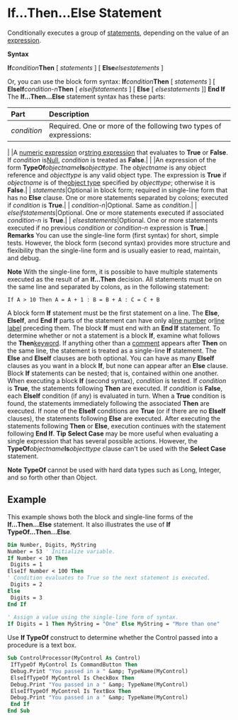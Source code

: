 
# If...Then...Else Statement

Conditionally executes a group of [statements](b8bdf64f-5920-1ae9-16d0-b26d09524a30.md), depending on the value of an [expression](b8bdf64f-5920-1ae9-16d0-b26d09524a30.md).

 **Syntax**

 **If**_condition_**Then** [ _statements_ ] [ **Else**_elsestatements_ ]

Or, you can use the block form syntax:
 **If**_condition_**Then**
[ _statements_ ]
[ **ElseIf**_condition-n_**Then**
[ _elseifstatements_ ]
[ **Else**
[ _elsestatements_ ]]
 **End If**
The  **If...Then...Else** statement syntax has these parts:


|**Part**|**Description**|
|:-----|:-----|
| _condition_|Required. One or more of the following two types of expressions:|
|
|A [numeric expression](b8bdf64f-5920-1ae9-16d0-b26d09524a30.md) or[string expression](b8bdf64f-5920-1ae9-16d0-b26d09524a30.md) that evaluates to **True** or **False**. If _condition_ is[Null](b8bdf64f-5920-1ae9-16d0-b26d09524a30.md),  _condition_ is treated as **False**.|
|
|An expression of the form  **TypeOf**_objectname_**Is**_objecttype_. The _objectname_ is any object reference and _objecttype_ is any valid object type. The expression is **True** if _objectname_ is of the[object type](b8bdf64f-5920-1ae9-16d0-b26d09524a30.md) specified by _objecttype_; otherwise it is **False**.|
| _statements_|Optional in block form; required in single-line form that has no  **Else** clause. One or more statements separated by colons; executed if _condition_ is **True**.|
| _condition-n_|Optional. Same as  _condition_.|
| _elseifstatements_|Optional. One or more statements executed if associated  _condition-n_ is **True**.|
| _elsestatements_|Optional. One or more statements executed if no previous  _condition_ or _condition-n_ expression is **True**.|
 **Remarks**
You can use the single-line form (first syntax) for short, simple tests. However, the block form (second syntax) provides more structure and flexibility than the single-line form and is usually easier to read, maintain, and debug.

 **Note**  With the single-line form, it is possible to have multiple statements executed as the result of an  **If...Then** decision. All statements must be on the same line and separated by colons, as in the following statement:




```
If A > 10 Then A = A + 1 : B = B + A : C = C + B 

```

A block form  **If** statement must be the first statement on a line. The **Else**, **ElseIf**, and **End If** parts of the statement can have only a[line number](b8bdf64f-5920-1ae9-16d0-b26d09524a30.md) or[line label](b8bdf64f-5920-1ae9-16d0-b26d09524a30.md) preceding them. The block **If** must end with an **End If** statement.
To determine whether or not a statement is a block  **If**, examine what follows the **Then**[keyword](b8bdf64f-5920-1ae9-16d0-b26d09524a30.md). If anything other than a [comment](b8bdf64f-5920-1ae9-16d0-b26d09524a30.md) appears after **Then** on the same line, the statement is treated as a single-line **If** statement.
The  **Else** and **ElseIf** clauses are both optional. You can have as many **ElseIf** clauses as you want in a block **If**, but none can appear after an **Else** clause. Block **If** statements can be nested; that is, contained within one another.
When executing a block  **If** (second syntax), _condition_ is tested. If _condition_ is **True**, the statements following **Then** are executed. If _condition_ is **False**, each **ElseIf** condition (if any) is evaluated in turn. When a **True** condition is found, the statements immediately following the associated **Then** are executed. If none of the **ElseIf** conditions are **True** (or if there are no **ElseIf** clauses), the statements following **Else** are executed. After executing the statements following **Then** or **Else**, execution continues with the statement following **End If**.
 **Tip** **Select Case** may be more useful when evaluating a single expression that has several possible actions. However, the **TypeOf**_objectname_**Is**_objecttype_ clause can't be used with the **Select Case** statement.

 **Note**   **TypeOf** cannot be used with hard data types such as Long, Integer, and so forth other than Object.


## Example

This example shows both the block and single-line forms of the  **If...Then...Else** statement. It also illustrates the use of **If TypeOf...Then...Else**.


```vb
Dim Number, Digits, MyString 
Number = 53 ' Initialize variable. 
If Number < 10 Then 
 Digits = 1 
ElseIf Number < 100 Then 
' Condition evaluates to True so the next statement is executed. 
 Digits = 2 
Else 
 Digits = 3 
End If 
 
' Assign a value using the single-line form of syntax. 
If Digits = 1 Then MyString = "One" Else MyString = "More than one" 

```

Use  **If TypeOf** construct to determine whether the Control passed into a procedure is a text box.




```vb
Sub ControlProcessor(MyControl As Control) 
 IfTypeOf MyControl Is CommandButton Then 
 Debug.Print "You passed in a " &amp; TypeName(MyControl) 
 ElseIfTypeOf MyControl Is CheckBox Then 
 Debug.Print "You passed in a " &amp; TypeName(MyControl) 
 ElseIfTypeOf MyControl Is TextBox Then 
 Debug.Print "You passed in a " &amp; TypeName(MyControl) 
 End If 
End Sub 

```

